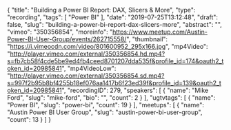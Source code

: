 {
  "title": "Building a Power BI Report: DAX, Slicers & More",
  "type": "recording",
  "tags": [
    "Power BI"
  ],
  "date": "2019-07-25T13:12:48",
  "draft": false,
  "slug": "building-a-power-bi-report-dax-slicers-more",
  "abstract": "",
  "vimeo": "350356854",
  "moreinfo": "https://www.meetup.com/Austin-Power-BI-User-Group/events/262715558/",
  "thumbnail": "https://i.vimeocdn.com/video/801600952_295x166.jpg",
  "mp4Video": "http://player.vimeo.com/external/350356854.hd.mp4?s=fb7cb58f4cde5be9ed4fb4ceed8701207dda535f&profile_id=174&oauth2_token_id=20985841",
  "mp4VideoLow": "http://player.vimeo.com/external/350356854.sd.mp4?s=997f2b95b8bf4255b18ef076aa1417b6f23ed39f&profile_id=139&oauth2_token_id=20985841",
  "recordingID": 279,
  "speakers": [
    {
      "name": "Mike Ford",
      "slug": "mike-ford",
      "bio": "",
      "count": 2
    }
  ],
  "ugtvtags": [
    {
      "name": "Power BI",
      "slug": "power-bi",
      "count": 19
    }
  ],
  "meetups": [
    {
      "name": "Austin Power BI User Group",
      "slug": "austin-power-bi-user-group",
      "count": 13
    }
  ]
}
